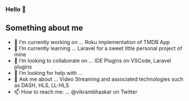 ### Hello 👋

## Something about me

- 🔭 I’m currently working on ... Roku implementation of TMDB App
- 🌱 I’m currently learning ... Laravel for a sweet little personal project of mine
- 👯 I’m looking to collaborate on ... IDE Plugins on VSCode, Laravel plugins
- 🤔 I’m looking for help with ...
- 💬 Ask me about ... Video Streaming and associated technologies such as DASH, HLS, LL-HLS
- 📫 How to reach me: ... @vikrambhaskar on Twitter
